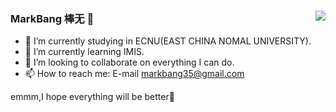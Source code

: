 ### MarkBang 棒无 👋<img align="right" src="https://github-readme-stats.vercel.app/api?username=markbang&show_icons=true&icon_color=CE1D2D&text_color=718096&bg_color=ffffff&hide_title=true" />

- 🔭 I’m currently studying in ECNU(EAST CHINA NOMAL UNIVERSITY).
- 🌱 I’m currently learning IMIS.
- 👯 I’m looking to collaborate on everything I can do.
- 📫 How to reach me: E-mail markbang35@gmail.com

emmm,I hope everything will be better🤗
